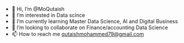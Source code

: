 - 👋 Hi, I’m @MoQutaish
- 👀 I’m interested in Data scince
- 🌱 I’m currently learning Master Data Science, AI and Digital Business
- 💞️ I’m looking to collaborate on Finance/accounting Data Science 
- 📫 How to reach me qutaishmohammed79@gmail.com

<!---
MoQutaish/MoQutaish is a ✨ special ✨ repository because its `README.md` (this file) appears on your GitHub profile.
You can click the Preview link to take a look at your changes.
--->

